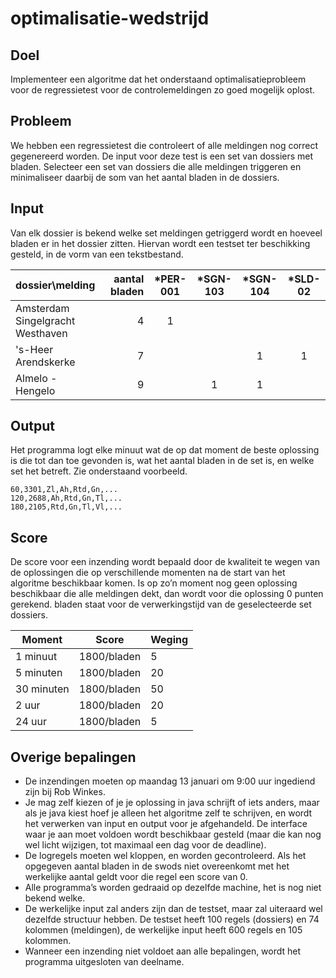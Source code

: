 optimalisatie-wedstrijd
=======================

Doel
----
Implementeer een algoritme dat het onderstaand optimalisatieprobleem voor de regressietest voor de controlemeldingen zo goed mogelijk oplost.

Probleem
--------
We hebben een regressietest die controleert of alle meldingen nog correct gegenereerd worden. De input voor deze test is een set van dossiers met bladen. Selecteer een set van dossiers die alle meldingen triggeren en minimaliseer daarbij de som van het aantal bladen in de dossiers.

Input
-----
Van elk dossier is bekend welke set meldingen getriggerd wordt en hoeveel bladen er in het dossier zitten. Hiervan wordt een testset ter beschikking gesteld, in de vorm van een tekstbestand.

|dossier\melding|aantal bladen|*PER-001|*SGN-103|*SGN-104|*SLD-02|
|:--------------|------------:|:------:|:------:|:------:|:-----:|
|Amsterdam Singelgracht Westhaven|4|1|||
|'s-Heer Arendskerke|7|||1|1|
|Almelo - Hengelo|9||1|1||


Output
------
Het programma logt elke minuut wat de op dat moment de beste oplossing is die tot dan toe gevonden is, wat het aantal bladen in de set is, en welke set het betreft. Zie onderstaand voorbeeld.
```
60,3301,Zl,Ah,Rtd,Gn,...
120,2688,Ah,Rtd,Gn,Tl,...
180,2105,Rtd,Gn,Tl,Vl,...
```

Score
-----
De score voor een inzending wordt bepaald door de kwaliteit te wegen van de oplossingen die op verschillende momenten na de start van het algoritme beschikbaar komen. Is op zo’n moment nog geen oplossing beschikbaar die alle meldingen dekt, dan wordt voor die oplossing 0 punten gerekend. bladen staat voor de verwerkingstijd van de geselecteerde set dossiers.

|Moment|    Score|	Weging|
|------|---------|--------|
|1 minuut|	1800/bladen|	5|
|5 minuten|	1800/bladen|	20|
|30 minuten|	1800/bladen|	50|
|2 uur|	1800/bladen|	20|
|24 uur|	1800/bladen|	5|

Overige bepalingen
------------------
*	De inzendingen moeten op maandag 13 januari om 9:00 uur ingediend zijn bij Rob Winkes.
*	Je mag zelf kiezen of je je oplossing in java schrijft of iets anders, maar als je java kiest hoef je alleen het algoritme zelf te schrijven, en wordt het verwerken van input en output voor je afgehandeld. De interface waar je aan moet voldoen wordt beschikbaar gesteld (maar die kan nog wel licht wijzigen, tot maximaal een dag voor de deadline).
*	De logregels moeten wel kloppen, en worden gecontroleerd. Als het opgegeven aantal bladen in de swods niet overeenkomt met het werkelijke aantal geldt voor die regel een score van 0.
*	Alle programma’s worden gedraaid op dezelfde machine, het is nog niet bekend welke.
*	De werkelijke input zal anders zijn dan de testset, maar zal uiteraard wel dezelfde structuur hebben.  De testset heeft 100 regels (dossiers) en 74 kolommen (meldingen), de werkelijke input heeft 600 regels en 105 kolommen.
*	Wanneer een inzending niet voldoet aan alle bepalingen, wordt het programma uitgesloten van deelname.

